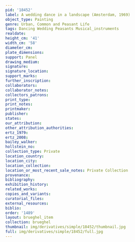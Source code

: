 ```yaml
---
pid: '18452'
label: A wedding dance in a landscape (Amsterdam, 1969)
object_type: Painting
genre: Urban, Common and Peasant Life
tags: Dancing Wedding Peasants Musical_instruments
realdate: 
height_cm: '41'
width_cm: '58'
diameter_cm: 
plate_dimensions: 
support: Panel
drawing_medium: 
signature: 
signature_location: 
support_marks: 
further_inscription: 
collaborators: 
collaborator_notes: 
collectors_patrons: 
print_type: 
print_notes: 
printmaker: 
publisher: 
states: 
our_attribution: 
other_attribution_authorities: 
ertz_1979: 
ertz_2008: 
bailey_walker: 
hollstein_no: 
collection_type: Private
location_country: 
location_city: 
location_collection: 
location_or_most_recent_sale_notes: Private Collection
provenance: 
bibliography: 
exhibition_history: 
related_works: 
copies_and_variants: 
curatorial_files: 
external_resources: 
biblio: 
order: '1489'
layout: brueghel_item
collection: brueghel
thumbnail: img/derivatives/simple/18452/thumbnail.jpg
full: img/derivatives/simple/18452/full.jpg
---
```

